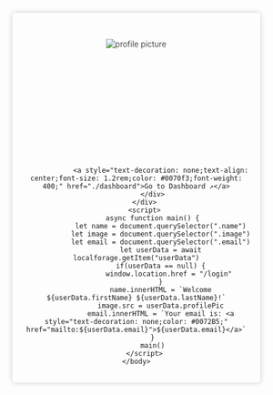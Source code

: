 <!DOCTYPE html>
<html lang="en" style="height: 100%; margin: 0;">
	<head>
		<meta charset="UTF-8" />
		<meta name="description" content="The Home Page after Logged In" />
		<meta name="viewport" content="width=device-width, initial-scale=1.0" />
		<title>IOT Based Safety Gadget for Child Safety Monitoring and Notification</title>
        <script src="./localforage.js"></script>
	</head>
	<body
		style="
			height: 100%;
			margin: 0;
			font-weight: 300;
			font-family: -apple-system, BlinkMacSystemFont, 'Segoe UI', Roboto,
				Oxygen, Ubuntu, Cantarell, 'Open Sans', 'Helvetica Neue',
				sans-serif;
		"
	>
		<div
			class="wrapper"
			style="
				height: 90%;
				display: flex;
				flex-direction: column;
				align-items: center;
				justify-content: center;
                text-align: center;
			"
		>
			<div
				class="details"
				style="
					display: flex;
					flex-direction: column;
					align-items: center;
					gap: 20px;
					padding: 1rem;
					border-radius: 5px;
					box-shadow: 0 0 8px 0px #44444444;
                    max-width: 80%;
				"
			>
				<h1 class="name" style="margin: 0"></h1>
				<div
					class="imageContainer"
					style="padding: 10px; height: 10rem; width: 10rem"
				>
					<img class="image" alt="profile picture" />
				</div>
				<h2 class="email" style="margin: 0"></h2>

                <a style="text-decoration: none;text-align: center;font-size: 1.2rem;color: #0070f3;font-weight: 400;" href="./dashboard">Go to Dashboard ↗</a>
			</div>
		</div>
		<script>
			async function main() {
                let name = document.querySelector(".name")
                let image = document.querySelector(".image")
                let email = document.querySelector(".email")
                let userData = await localforage.getItem("userData")
                if(userData == null) {
                    window.location.href = "/login"
                }
                name.innerHTML = `Welcome ${userData.firstName} ${userData.lastName}!`
                image.src = userData.profilePic
                email.innerHTML = `Your email is: <a style="text-decoration: none;color: #0072B5;" href="mailto:${userData.email}">${userData.email}</a>`
            }
            main()
		</script>
	</body>
</html>
